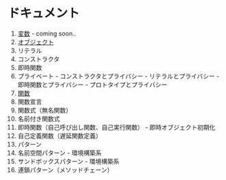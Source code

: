 # ドキュメント

1. [変数](variables.md) - coming soon..
1. [オブジェクト](objects.md)
  1. リテラル
  1. コンストラクタ
  1. 即時関数
  1. プライベート
    - コンストラクタとプライバシー
    - リテラルとプライバシー
    - 即時関数とプライバシー
    - プロトタイプとプライバシー
1. [関数](functions.md)
  1. 関数宣言
  1. 関数式（無名関数）
  1. 名前付き関数式
  1. 即時関数（自己呼び出し関数、自己実行関数）
    - 即時オブジェクト初期化
  1. 自己定義関数（遅延関数定義）
1. パターン
  1. 名前空間パターン - 環境構築系
  1. サンドボックスパターン - 環境構築系
  1. 連鎖パターン（メソッドチェーン）
